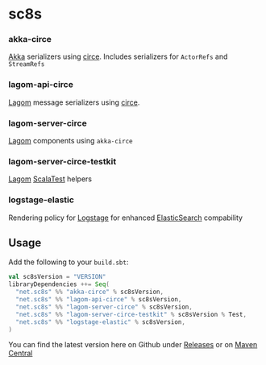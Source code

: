 # sc8s

### akka-circe
[Akka](https://akka.io) serializers using [circe](https://github.com/circe/circe). Includes serializers for `ActorRefs` and `StreamRefs`

### lagom-api-circe
[Lagom](https://www.lagomframework.com/) message serializers using [circe](https://github.com/circe/circe).

### lagom-server-circe
[Lagom](https://www.lagomframework.com/) components using `akka-circe`

### lagom-server-circe-testkit
[Lagom](https://www.lagomframework.com/) [ScalaTest](https://www.scalatest.org/) helpers 

### logstage-elastic
Rendering policy for [Logstage](https://izumi.7mind.io/logstage/) for enhanced [ElasticSearch](https://elastic.co/) compability

## Usage

Add the following to your `build.sbt`:

```sbt
val sc8sVersion = "VERSION"
libraryDependencies ++= Seq(
  "net.sc8s" %% "akka-circe" % sc8sVersion,
  "net.sc8s" %% "lagom-api-circe" % sc8sVersion,
  "net.sc8s" %% "lagom-server-circe" % sc8sVersion,
  "net.sc8s" %% "lagom-server-circe-testkit" % sc8sVersion % Test,
  "net.sc8s" %% "logstage-elastic" % sc8sVersion,
)
```

You can find the latest version here on Github under [Releases](https://github.com/an-tex/sc8s/releases) or on [Maven Central](https://search.maven.org/search?q=g:net.sc8s)